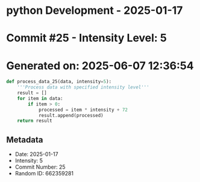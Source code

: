 ﻿# python Development - 2025-01-17
# Commit #25 - Intensity Level: 5
# Generated on: 2025-06-07 12:36:54
```python
def process_data_25(data, intensity=5):
    '''Process data with specified intensity level'''
    result = []
    for item in data:
        if item > 0:
            processed = item * intensity + 72
            result.append(processed)
    return result
```
## Metadata
- Date: 2025-01-17
- Intensity: 5
- Commit Number: 25
- Random ID: 662359281
